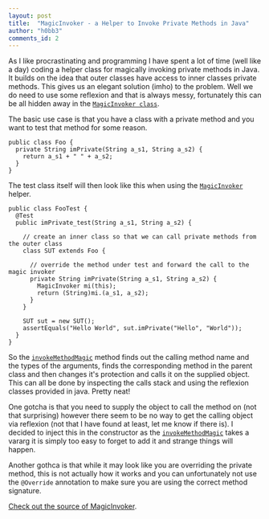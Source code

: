 ```yaml
---
layout: post
title:  "MagicInvoker - a Helper to Invoke Private Methods in Java"
author: "h0bb3"
comments_id: 2
---
```


As I like procrastinating and programming I have spent a lot of time (well like a day) coding a helper class for magically invoking private methods in Java. It builds on the idea that outer classes have access to inner classes private methods. This gives us an elegant solution (imho) to the problem. Well we do need to use some reflexion and that is always messy, fortunately this can be all hidden away in the [`MagicInvoker class`](https://github.com/tobias-dv-lnu/s4rdm3x/blob/NBWeights/src/test/java/se/lnu/siq/s4rdm3x/MagicInvoker.java).

The basic use case is that you have a class with a private method and you want to test that method for some reason.

```
public class Foo {
  private String imPrivate(String a_s1, String a_s2) {
    return a_s1 + " " + a_s2;
  }
}
```

The test class itself will then look like this when using the [`MagicInvoker`](https://github.com/tobias-dv-lnu/s4rdm3x/blob/NBWeights/src/test/java/se/lnu/siq/s4rdm3x/MagicInvoker.java) helper.

```
public class FooTest {
  @Test
  public imPrivate_test(String a_s1, String a_s2) {
  
    // create an inner class so that we can call private methods from the outer class
    class SUT extends Foo {
    
      // override the method under test and forward the call to the magic invoker
      private String imPrivate(String a_s1, String a_s2) {
        MagicInvoker mi(this);
        return (String)mi.(a_s1, a_s2);
      }
    }
    
    SUT sut = new SUT();
    assertEquals("Hello World", sut.imPrivate("Hello", "World"));
  }
}
```
So the [`invokeMethodMagic`](https://github.com/tobias-dv-lnu/s4rdm3x/blob/e7ea12a24c348fe2842f302b10d34bb4c6fad7ed/src/test/java/se/lnu/siq/s4rdm3x/MagicInvoker.java#L76) method finds out the calling method name and the types of the arguments, finds the corresponding method in the parent class and then changes it's protection and calls it on the supplied object. This can all be done by inspecting the calls stack and using the reflexion classes provided in java. Pretty neat!

One gotcha is that you need to supply the object to call the method on (not that surprising) however there seem to be no way to get the calling object via reflexion (not that I have found at least, let me know if there is). I decided to inject this in the constructor as the [`invokeMethodMagic`](https://github.com/tobias-dv-lnu/s4rdm3x/blob/e7ea12a24c348fe2842f302b10d34bb4c6fad7ed/src/test/java/se/lnu/siq/s4rdm3x/MagicInvoker.java#L76) takes a vararg it is simply too easy to forget to add it and strange things will happen.

Another gothca is that while it may look like you are overriding the private method, this is not actually how it works and you can unfortunately not use the `@Override` annotation to make sure you are using the correct method signature.

[Check out the source of MagicInvoker](https://github.com/tobias-dv-lnu/s4rdm3x/blob/NBWeights/src/test/java/se/lnu/siq/s4rdm3x/MagicInvoker.java). 
